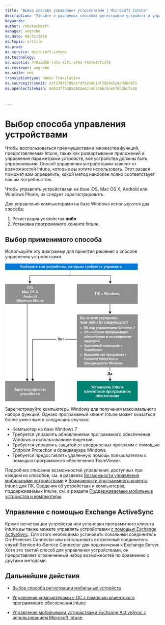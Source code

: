 ```yaml
---
title: "Выбор способа управления устройствами | Microsoft Intune"
description: "Узнайте о различных способах регистрации устройств и управления ими."
keywords: 
author: robstackmsft
manager: angrobe
ms.date: 08/31/2016
ms.topic: article
ms.prod: 
ms.service: microsoft-intune
ms.technology: 
ms.assetid: 770aad50-fd7a-4cf1-a793-f95fe47fc3f8
ms.reviewer: angrobe
ms.suite: ems
translationtype: Human Translation
ms.sourcegitcommit: e3f27837195e5fdf58b9c13f38b0e5c0ad90d971
ms.openlocfilehash: 86b33ff528a2922e62c4c726bc8ce5f6bdbcfa38


---
```


# Выбор способа управления устройствами

Чтобы воспользоваться преимуществами множества функций, предоставляемых Intune, таких как развертывание приложений и управление параметрами устройств, все устройства должны быть *управляемыми*. Способ управления устройствами зависит от возможностей Intune, которые вы хотите использовать.
Этот раздел поможет вам определить, какой метод наиболее полно соответствует вашим потребностям.

Чтобы управлять устройствами на базе iOS, Mac OS X, Android или Windows Phone, их следует *зарегистрировать*.

Для управления компьютерами на базе Windows используются два способа:

1. Регистрация устройства **либо**
2. Установка *программного клиента Intune*.

## Выбор применимого способа
Используйте эту диаграмму для принятия решения о способе управления устройствами.

![Диаграмма для принятия решения о способе управления устройствами.](./media/choose-manage-method.png)

Зарегистрируйте компьютеры Windows для получения максимального набора функций. Однако программный клиент Intune может оказаться более уместным в следующих случаях:

- Компьютер на базе Windows 7
- Требуется управлять обновлениями программного обеспечения Windows и использованием лицензий.
- Требуется управлять защитой от вредоносных программ с помощью Endpoint Protection и брандмауэра Windows.
- Требуется предоставлять удаленную помощь пользователям с помощью программного обеспечения TeamViewer.


Подробное описание возможностей управления, доступных при каждом из способов, см. в разделах [Возможности управления мобильными устройствами](mobile-device-management-capabilities-in-microsoft-intune.md) и [Возможности программного клиента Intune для ПК](windows-pc-management-capabilities-in-microsoft-intune.md).
Сведения об устройствах и компьютерах, поддерживаемых Intune, см. в разделе [Поддерживаемые мобильные устройства и компьютеры](/intune/get-started/supported-mobile-devices-and-computers).


## Управление с помощью Exchange ActiveSync
Кроме регистрации устройства или установки программного клиента Intune вы также можете управлять устройствами [с помощью Exchange ActiveSync](/intune/deploy-use/mobile-device-management-with-exchange-activesync-and-microsoft-intune). Для этого необходимо установить локальный соединитель On-Premises Connector или использовать встроенный соединитель служб Service-to-Service Connector для подключения к Exchange Server.
Хотя это третий способ для управления устройствами, он предоставляет ограниченный набор возможностей по сравнению с другими методами.


## Дальнейшие действия

- [Выбор способа регистрации мобильных устройств](/intune/get-started/choose-how-to-enroll-devices1)
- [Управление компьютерами с ОС с помощью клиентского программного обеспечения Intune](/intune/deploy-use/manage-windows-pcs-with-microsoft-intune)



- [Управление мобильными устройствами Exchange ActiveSync с использованием Microsoft Intune](/intune/deploy-use/mobile-device-management-with-exchange-activesync-and-microsoft-intune).




<!--HONumber=Aug16_HO5-->


